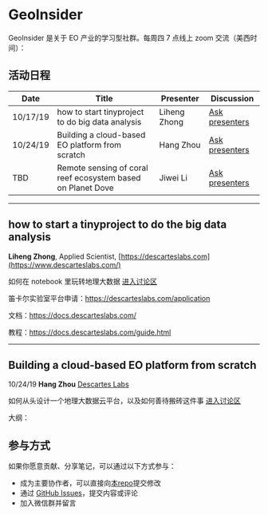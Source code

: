 # GeoInsider 

GeoInsider 是关于 EO 产业的学习型社群。每周四 7 点线上 zoom 交流（美西时间）：

## 活动日程

| Date     | Title                                                       | Presenter    | Discussion                                                   |
| -------- | ----------------------------------------------------------- | ------------ | ------------------------------------------------------------ |
| 10/17/19 | how to start tinyproject to do big data analysis            | Liheng Zhong | [Ask presenters](https://github.com/suredream/GeoInsider/issues/1) |
| 10/24/19 | Building a cloud-based EO platform from scratch             | Hang Zhou    | [Ask presenters](https://github.com/suredream/GeoInsider/issues/2) |
| TBD      | Remote sensing of coral reef ecosystem based on Planet Dove | Jiwei Li     | [Ask presenters](https://github.com/suredream/GeoInsider/issues/3) |



****

## how to start a tinyproject to do the big data analysis

**Liheng Zhong**, Applied Scientist, [https://descarteslabs.com](https://www.descarteslabs.com/)

如何在 notebook 里玩转地理大数据 [进入讨论区](https://github.com/suredream/GeoInsider/issues/1)

笛卡尔实验室平台申请：https://descarteslabs.com/application

文档：https://docs.descarteslabs.com/

教程：https://docs.descarteslabs.com/guide.html

****

## Building a cloud-based EO platform from scratch

10/24/19 **Hang Zhou**  [Descartes Labs](https://descarteslabs.com)

如何从头设计一个地理大数据云平台，以及如何善待搬砖这件事 [进入讨论区](https://github.com/suredream/GeoInsider/issues/2)

大纲：



## 参与方式

如果你愿意贡献、分享笔记，可以通过以下方式参与：

- 成为主要协作者，可以直接向[本repo](https://github.com/suredream/GeoInsider)提交修改
- 通过 [GitHub Issues](https://github.com/suredream/GeoInsider/issues)，提交内容或评论
- 加入微信群并留言